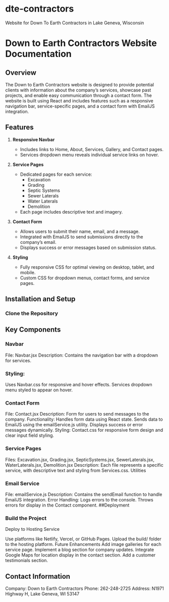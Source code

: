 # dte-contractors

Website for Down To Earth Contractors in Lake Geneva, Wisconsin

# Down to Earth Contractors Website Documentation

## Overview

The Down to Earth Contractors website is designed to provide potential clients with information about the company’s services, showcase past projects, and enable easy communication through a contact form. The website is built using React and includes features such as a responsive navigation bar, service-specific pages, and a contact form with EmailJS integration.

## Features

1. **Responsive Navbar**

   - Includes links to Home, About, Services, Gallery, and Contact pages.
   - Services dropdown menu reveals individual service links on hover.

2. **Service Pages**

   - Dedicated pages for each service:
     - Excavation
     - Grading
     - Septic Systems
     - Sewer Laterals
     - Water Laterals
     - Demolition
   - Each page includes descriptive text and imagery.

3. **Contact Form**

   - Allows users to submit their name, email, and a message.
   - Integrated with EmailJS to send submissions directly to the company’s email.
   - Displays success or error messages based on submission status.

4. **Styling**
   - Fully responsive CSS for optimal viewing on desktop, tablet, and mobile.
   - Custom CSS for dropdown menus, contact forms, and service pages.

## Installation and Setup

### Clone the Repository

## Key Components

### Navbar

File: Navbar.jsx
Description: Contains the navigation bar with a dropdown for services.

### Styling:

Uses Navbar.css for responsive and hover effects.
Services dropdown menu styled to appear on hover.

### Contact Form

File: Contact.jsx
Description: Form for users to send messages to the company.
Functionality:
Handles form data using React state.
Sends data to EmailJS using the emailService.js utility.
Displays success or error messages dynamically.
Styling:
Contact.css for responsive form design and clear input field styling.

### Service Pages

Files:
Excavation.jsx, Grading.jsx, SepticSystems.jsx, SewerLaterals.jsx, WaterLaterals.jsx, Demolition.jsx
Description: Each file represents a specific service, with descriptive text and styling from Services.css.
Utilities

### Email Service

File: emailService.js
Description: Contains the sendEmail function to handle EmailJS integration.
Error Handling:
Logs errors to the console.
Throws errors for display in the Contact component.
##Deployment

### Build the Project

Deploy to Hosting Service

Use platforms like Netlify, Vercel, or GitHub Pages.
Upload the build/ folder to the hosting platform.
Future Enhancements
Add image galleries for each service page.
Implement a blog section for company updates.
Integrate Google Maps for location display in the contact section.
Add a customer testimonials section.

## Contact Information

Company: Down to Earth Contractors
Phone: 262-248-2725
Address: N1971 Highway H, Lake Geneva, WI 53147

